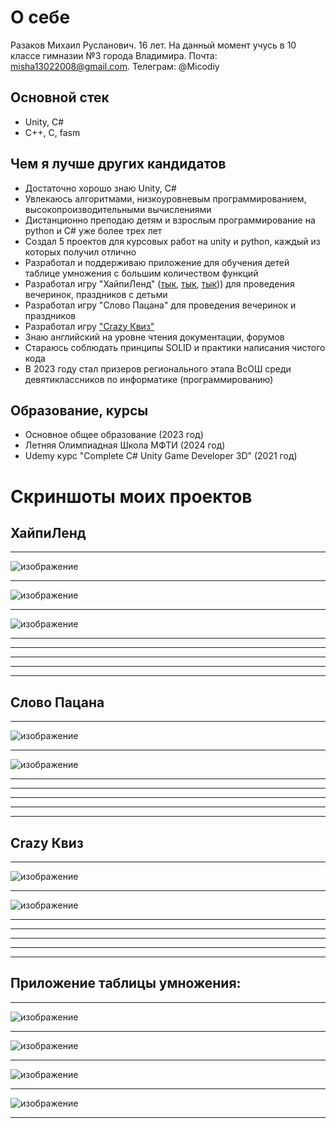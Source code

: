 # О себе
Разаков Михаил Русланович. 16 лет. На данный момент учусь в 10 классе гимназии №3 города Владимира. 
Почта: misha13022008@gmail.com. Телеграм: @Micodiy

## Основной стек
- Unity, C#
- C++, C, fasm

## Чем я лучше других кандидатов
- Достаточно хорошо знаю Unity, C#
- Увлекаюсь алгоритмами, низкоуровневым программированием, высокопроизводительными вычислениями
- Дистанционно преподаю детям и взрослым программирование на python и C# уже более трех лет
- Создал 5 проектов для курсовых работ на unity и python, каждый из которых получил отлично
- Разработал и поддерживаю приложение для обучения детей таблице умножения с большим количеством функций
- Разработал игру "ХайпиЛенд" ([тык](https://vk.com/club_event_market?z=video45503913_456240541%2F3f924ebecd7d4b11d6%2Fpl_wall_-93355641), [тык](https://vk.com/market/product/khaypilend-226436610-9590082), [тык](https://v21.skladchik.org/threads/xajpilend-igra-s-proektorom-mixail-gorshenin.442154/))) для проведения вечеринок, праздников с детьми
- Разработал игру "Слово Пацана" для проведения вечеринок и праздников
- Разработал игру ["Crazy Квиз"](https://vk.com/club_event_market?z=video45503913_456240723%2Fpl_wall_-93355641)
- Знаю английский на уровне чтения документации, форумов
- Стараюсь соблюдать принципы SOLID и практики написания чистого кода
- В 2023 году стал призеров регионального этапа ВсОШ среди девятиклассников по информатике (программированию)

## Образование, курсы
- Основное общее образование (2023 год)
- Летняя Олимпиадная Школа МФТИ (2024 год)
- Udemy курс "Complete C# Unity Game Developer 3D" (2021 год)


# Скриншоты моих проектов
## ХайпиЛенд
- - -
![изображение](https://github.com/user-attachments/assets/d7d59687-e9ca-4ac7-b1dd-2d12da0d2767)
- - -
![изображение](https://github.com/user-attachments/assets/486e0ec8-37da-43d7-9b90-f9004e339370)
- - -
![изображение](https://github.com/user-attachments/assets/c2fc7972-7cb2-4da3-9349-d0b30f30720c)
- - -

- - -
- - -
- - -
- - -

## Слово Пацана
- - -
![изображение](https://github.com/user-attachments/assets/b59cee9d-0da9-4f4e-8078-5468d495bbb7)
- - -
![изображение](https://github.com/user-attachments/assets/5aa629ee-c2da-444f-835e-a40734973aaf)
- - -

- - -
- - -
- - -
- - -

## Crazy Квиз
- - -
![изображение](https://github.com/user-attachments/assets/06ba81b5-05df-4cf3-a32c-b6738789bcdf)
- - -
![изображение](https://github.com/user-attachments/assets/97b8d37a-e6ff-4496-9a76-575ea3b7318c)
- - -

- - -
- - -
- - -
- - -

## Приложение таблицы умножения:
- - - 
![изображение](https://github.com/user-attachments/assets/69dd1c51-a332-4738-9b9f-da868c7c5177)
- - -
![изображение](https://github.com/user-attachments/assets/91f935a7-f076-4b42-ab91-ba18ac10b560)
- - -
![изображение](https://github.com/user-attachments/assets/546a1762-545a-4d87-80ce-06a2d6958544)
- - -
![изображение](https://github.com/user-attachments/assets/b6c4f337-6369-4da8-851a-9eacd52af344)
- - -

